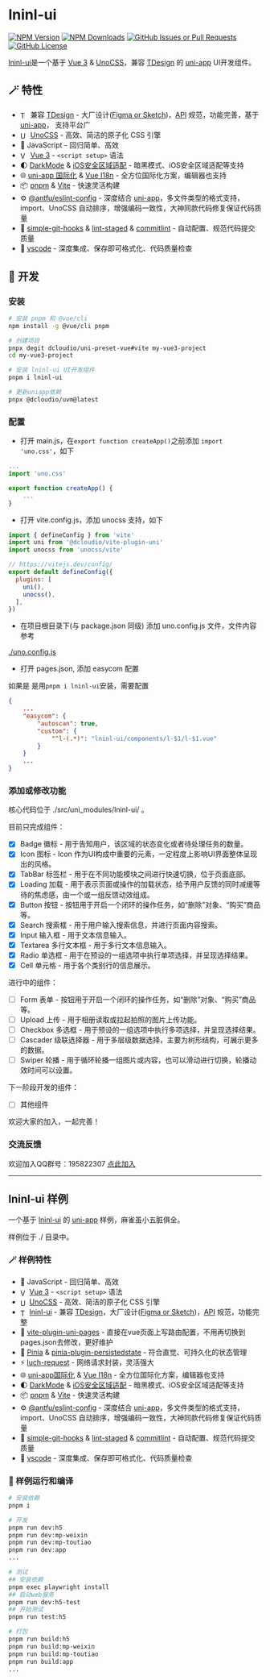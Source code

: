 # lninl-ui

[![NPM Version](https://img.shields.io/npm/v/lninl-ui)](https://www.npmjs.com/package/lninl-ui)
[![NPM Downloads](https://img.shields.io/npm/dw/lninl-ui)](https://github.com/lninl-com/lninl-ui)
[![GitHub Issues or Pull Requests](https://img.shields.io/github/issues/lninl-com/lninl-ui)](https://github.com/lninl-com/lninl-ui/issues)
[![GitHub License](https://img.shields.io/github/license/lninl-com/lninl-ui)](https://github.com/lninl-com/lninl-ui/blob/main/LICENSE)

[lninl-ui](https://github.com/lninl-com/lninl-ui)是一个基于 [Vue 3](https://cn.vuejs.org/guide/introduction) & [UnoCSS](https://unocss.dev/guide/)，兼容 [TDesign](https://tdesign.tencent.com/mobile-vue/getting-started) 的 [uni-app](https://uniapp.dcloud.net.cn/) UI开发组件。

## 🪄 特性

- <img src="https://static.tdesign.tencent.com/favicon.ico" alt="TDesign logo" width="16" align="center" /> 兼容 [TDesign](https://tdesign.tencent.com/mobile-vue/getting-started) - 大厂设计([Figma or Sketch](https://tdesign.tencent.com/source?tab=mobile))，[API](https://tdesign.tencent.com/mobile-vue/getting-started) 规范，功能完善，基于 [uni-app](https://uniapp.dcloud.net.cn/)， 支持平台广
- <img src="https://unocss.dev/logo.svg" alt="UnoCSS logo" width="16" align="center" /> [UnoCSS](https://unocss.dev/guide/) - 高效、简洁的原子化 CSS 引擎
- 🧩 JavaScript - 回归简单、高效
- <img src="https://vuejs.org/logo.svg" alt="Vue logo" width="16" align="center" /> [Vue 3](https://cn.vuejs.org/guide/introduction) - `<script setup>` 语法
- 🌓 [DarkMode](https://uniapp.dcloud.net.cn/tutorial/darkmode.html) & [iOS安全区域适配](https://uniapp.dcloud.net.cn/tutorial/darkmode.html#ios-%E5%AE%89%E5%85%A8%E5%8C%BA%E5%9F%9F%E9%80%82%E9%85%8D) - 暗黑模式、iOS安全区域适配等支持
- 🌐 [uni-app 国际化](https://uniapp.dcloud.net.cn/tutorial/i18n.html) & [Vue I18n](https://vue-i18n.intlify.dev/guide/) - 全方位国际化方案，编辑器也支持
- 📦 [pnpm](https://pnpm.io/zh/) & [Vite](https://github.com/vitejs/vite) - 快速灵活构建
- ⚙️ [@antfu/eslint-config](https://github.com/antfu/eslint-config) - 深度结合 [uni-app](https://uniapp.dcloud.net.cn/)，多文件类型的格式支持，import、UnoCSS 自动排序，增强编码一致性，大神同款代码修复保证代码质量
- 🌱 [simple-git-hooks](https://github.com/toplenboren/simple-git-hooks) & [lint-staged](https://github.com/lint-staged/lint-staged) & [commitlint](https://commitlint.js.org/) - 自动配置、规范代码提交质量
- 🏅 [vscode](https://code.visualstudio.com/) - 深度集成、保存即可格式化、代码质量检查

## 🔨 开发

### 安装

```bash copy
# 安装 pnpm 和 @vue/cli
npm install -g @vue/cli pnpm

# 创建项目
pnpx degit dcloudio/uni-preset-vue#vite my-vue3-project
cd my-vue3-project

# 安装 lninl-ui UI开发组件
pnpm i lninl-ui

# 更新uniapp依赖
pnpx @dcloudio/uvm@latest
```

### 配置

- 打开 main.js，在`export function createApp()`之前添加 `import 'uno.css'`，如下

```js copy
...
import 'uno.css'

export function createApp() {
    ...
}
```

- 打开 vite.config.js，添加 unocss 支持，如下

```js copy
import { defineConfig } from 'vite'
import uni from '@dcloudio/vite-plugin-uni'
import unocss from 'unocss/vite'

// https://vitejs.dev/config/
export default defineConfig({
  plugins: [
    uni(),
    unocss(),
  ],
})
```

- 在项目根目录下(与 package.json 同级) 添加 uno.config.js 文件，文件内容参考

[./uno.config.js](./uno.config.js)

- 打开 pages.json, 添加 easycom 配置

如果是 是用`pnpm i lninl-ui`安装，需要配置

```json copy
{
    ...
    "easycom": {
        "autoscan": true,
        "custom": {
            "^l-(.*)": "lninl-ui/components/l-$1/l-$1.vue"
        }
    }
    ...
}
```

### 添加或修改功能

核心代码位于 ./src/uni_modules/lninl-ui/ 。

目前只完成组件：

- [x] Badge 徽标 - 用于告知用户，该区域的状态变化或者待处理任务的数量。
- [x] Icon 图标 - Icon 作为UI构成中重要的元素，一定程度上影响UI界面整体呈现出的风格。
- [x] TabBar 标签栏 - 用于在不同功能模块之间进行快速切换，位于页面底部。
- [x] Loading 加载 - 用于表示页面或操作的加载状态，给予用户反馈的同时减缓等待的焦虑感，由一个或一组反馈动效组成。
- [x] Button 按钮 - 按钮用于开启一个闭环的操作任务，如“删除”对象、“购买”商品等。
- [x] Search 搜索框 - 用于用户输入搜索信息，并进行页面内容搜索。
- [x] Input 输入框 - 用于文本信息输入。
- [x] Textarea 多行文本框 - 用于多行文本信息输入。
- [x] Radio 单选框 - 用于在预设的一组选项中执行单项选择，并呈现选择结果。
- [x] Cell 单元格 - 用于各个类别行的信息展示。

进行中的组件：

- [ ] Form 表单 - 按钮用于开启一个闭环的操作任务，如“删除”对象、“购买”商品等。
- [ ] Upload 上传 - 用于相册读取或拉起拍照的图片上传功能。
- [ ] Checkbox 多选框 - 用于预设的一组选项中执行多项选择，并呈现选择结果。
- [ ] Cascader 级联选择器 - 用于多层级数据选择，主要为树形结构，可展示更多的数据。
- [ ] Swiper 轮播 - 用于循环轮播一组图片或内容，也可以滑动进行切换，轮播动效时间可以设置。

下一阶段开发的组件：

- [ ] 其他组件

欢迎大家的加入，一起完善！

### 交流反馈

欢迎加入QQ群号：195822307 [点此加入](https://qm.qq.com/q/THay2lOvcs)

---

## lninl-ui 样例

一个基于 [lninl-ui](https://github.com/lninl-com/lninl-ui) 的 [uni-app](https://uniapp.dcloud.net.cn/) 样例，麻雀虽小五脏俱全。

样例位于 ./ 目录中。

### 🪄 样例特性

- 🧩 JavaScript - 回归简单、高效
- <img src="https://vuejs.org/logo.svg" alt="Vue logo" width="14" align="center" /> [Vue 3](https://cn.vuejs.org/guide/introduction) - `<script setup>` 语法
- <img src="https://unocss.dev/logo.svg" alt="UnoCSS logo" width="14" align="center" /> [UnoCSS](https://unocss.dev/guide/) - 高效、简洁的原子化 CSS 引擎
- <img src="https://static.tdesign.tencent.com/favicon.ico" alt="TDesign logo" width="14" align="center" /> [lninl-ui](https://github.com/lninl-com/lninl-ui) - 兼容 [TDesign](https://tdesign.tencent.com/mobile-vue/getting-started)，大厂设计([Figma or Sketch](https://tdesign.tencent.com/source?tab=mobile))，[API](https://tdesign.tencent.com/mobile-vue/getting-started) 规范，功能完整
- 🍍 [vite-plugin-uni-pages](https://github.com/uni-helper/vite-plugin-uni-pages) - 直接在vue页面上写路由配置，不用再切换到pages.json去修改，更好维护
- 🍍 [Pinia](https://pinia.vuejs.org/zh/) & [pinia-plugin-persistedstate](https://prazdevs.github.io/pinia-plugin-persistedstate/zh/guide/) - 符合直觉、可持久化的状态管理
- ⚡ [luch-request](https://www.quanzhan.co/luch-request/guide/3.x/#%E4%BB%8B%E7%BB%8D) - 网络请求封装，灵活强大
- 🌐 [uni-app国际化](https://uniapp.dcloud.net.cn/tutorial/i18n.html) & [Vue I18n](https://vue-i18n.intlify.dev/guide/) - 全方位国际化方案，编辑器也支持
- 🌓 [DarkMode](https://uniapp.dcloud.net.cn/tutorial/darkmode.html) & [iOS安全区域适配](https://uniapp.dcloud.net.cn/tutorial/darkmode.html#ios-%E5%AE%89%E5%85%A8%E5%8C%BA%E5%9F%9F%E9%80%82%E9%85%8D) - 暗黑模式、iOS安全区域适配等支持
- 📦 [pnpm](https://pnpm.io/zh/) & [Vite](https://github.com/vitejs/vite) - 快速灵活构建
- ⚙️ [@antfu/eslint-config](https://github.com/antfu/eslint-config) - 深度结合 [uni-app](https://uniapp.dcloud.net.cn/)，多文件类型的格式支持，import、UnoCSS 自动排序，增强编码一致性，大神同款代码修复保证代码质量
- 🌱 [simple-git-hooks](https://github.com/toplenboren/simple-git-hooks) & [lint-staged](https://github.com/lint-staged/lint-staged) & [commitlint](https://commitlint.js.org/) - 自动配置、规范代码提交质量
- 🏅 [vscode](https://code.visualstudio.com/) - 深度集成、保存即可格式化、代码质量检查

### 🔨 样例运行和编译

```bash
# 安装依赖
pnpm i

# 开发
pnpm run dev:h5
pnpm run dev:mp-weixin
pnpm run dev:mp-toutiao
pnpm run dev:app
...

# 测试
## 安装依赖
pnpm exec playwright install
## 启动web服务
pnpm run dev:h5-test
## 开始测试
pnpm run test:h5

# 打包
pnpm run build:h5
pnpm run build:mp-weixin
pnpm run build:mp-toutiao
pnpm run build:app
...
```
